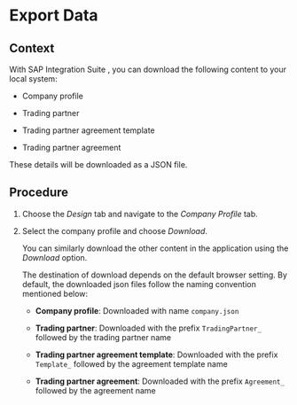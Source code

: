 <!-- loioc387134334204bf48aac1febe41321e8 -->

# Export Data



## Context

With SAP Integration Suite , you can download the following content to your local system:

-   Company profile

-   Trading partner
-   Trading partner agreement template
-   Trading partner agreement

These details will be downloaded as a JSON file.



## Procedure

1.  Choose the *Design* tab and navigate to the *Company Profile* tab.

2.  Select the company profile and choose *Download*.

    You can similarly download the other content in the application using the *Download* option.

    The destination of download depends on the default browser setting. By default, the downloaded json files follow the naming convention mentioned below:

    -   **Company profile**: Downloaded with name `company.json`

    -   **Trading partner**: Downloaded with the prefix `TradingPartner_` followed by the trading partner name
    -   **Trading partner agreement template**: Downloaded with the prefix `Template_` followed by the agreement template name
    -   **Trading partner agreement**: Downloaded with the prefix `Agreement_` followed by the agreement name


